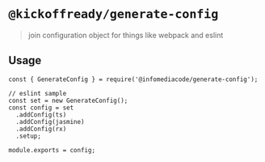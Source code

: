 # `@kickoffready/generate-config`

> join configuration object for things like webpack and eslint

## Usage

```
const { GenerateConfig } = require('@infomediacode/generate-config');

// eslint sample
const set = new GenerateConfig();
const config = set
  .addConfig(ts)
  .addConfig(jasmine)
  .addConfig(rx)
  .setup;

module.exports = config;
```
